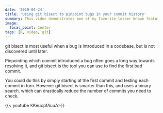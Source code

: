 ```yaml
---
date: '2019-04-24'
title: 'Using git bisect to pinpoint bugs in your commit history'
summary: This video demonstrates one of my favorite lesser known features of git, git bisect.
image:
  focal_point: Center
tags: [R, video, git]
---
```


git bisect is most useful when a bug is introduced in a codebase, but is not
discovered until later.

Pinpointing which commit introduced a bug often goes a long way towards
resolving it, and git bisect is the tool you can use to find the first bad
commit.

You could do this by simply starting at the first commit and testing each
commit in turn. However git bisect is smarter than this, and uses a binary
search, which can drastically reduce the number of commits you need to check.

{{< youtube KKeucpfAuuA>}}


